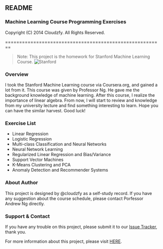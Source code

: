 ## README
### Machine Learning Course Programming Exercises
Copyright (C) 2014 Cloudzfy. All Rights Reserved.

========================================================

> Note: This project is the homework for Stanford Machine Learning Course.
![Stanford](https://raw.github.com/wiki/cloudzfy/mlclass/images/Stanford.png)

### Overview
I took the Stanford Machine Learning course via Coursera.org, and gained a lot from it. This course was given by Professor Ng. He gave me the background knowledge of machine learning. After this course, I realize the importance of linear algebra. From now, I will start to review and knowledge from my university lecture and find something interesting to learn. Hope you can have the similar harvest. Good luck!

### Exercise List
 * Linear Regression
 * Logistic Regression
 * Multi-class Classification and Neural Networks
 * Neural Network Learning
 * Regularized Linear Regression and Bias/Variance
 * Support Vector Machines
 * K-Means Clustering and PCA
 * Anomaly Detection and Recommender Systems

### About Author
This project is designed by @cloudzfy as a self-study record. If you have any suggestion about the course schedule, please contact Porfessor Andrew Ng directly.

### Support & Contact
If you have any trouble on this project, please submit it to our [Issue Tracker](http://github.com/cloudzfy/mlclass/issues), thank you.

For more information about this project, please visit [HERE](https://github.com/cloudzfy/mlclass/wiki).
